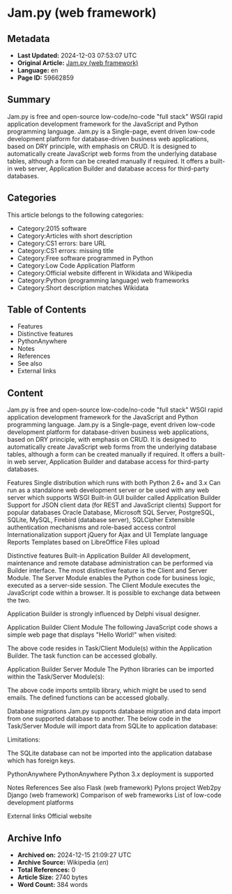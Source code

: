 # Jam.py (web framework)

## Metadata
- **Last Updated:** 2024-12-03 07:53:07 UTC
- **Original Article:** [Jam.py (web framework)](https://en.wikipedia.org/wiki/Jam.py_(web_framework))
- **Language:** en
- **Page ID:** 59662859

## Summary
Jam.py is free and open-source low-code/no-code "full stack" WSGI rapid application development framework for the JavaScript and Python programming language.
Jam.py is a  Single-page, event driven
 low-code development platform for database-driven business web applications, based on DRY principle, with emphasis on CRUD.
It is designed to automatically create JavaScript web forms from the underlying database tables, although a form can be created manually if required.
It offers a built-in web server, Application Builder and database access for third-party databases.

## Categories
This article belongs to the following categories:

- Category:2015 software
- Category:Articles with short description
- Category:CS1 errors: bare URL
- Category:CS1 errors: missing title
- Category:Free software programmed in Python
- Category:Low Code Application Platform
- Category:Official website different in Wikidata and Wikipedia
- Category:Python (programming language) web frameworks
- Category:Short description matches Wikidata

## Table of Contents

- Features
- Distinctive features
- PythonAnywhere
- Notes
- References
- See also
- External links

## Content

Jam.py is free and open-source low-code/no-code "full stack" WSGI rapid application development framework for the JavaScript and Python programming language.
Jam.py is a  Single-page, event driven
 low-code development platform for database-driven business web applications, based on DRY principle, with emphasis on CRUD.
It is designed to automatically create JavaScript web forms from the underlying database tables, although a form can be created manually if required.
It offers a built-in web server, Application Builder and database access for third-party databases.

Features
Single distribution which runs with both Python 2.6+ and 3.x
Can run as a standalone web development server or be used with any web server which supports WSGI
Built-in GUI builder called Application Builder
Support for JSON client data (for REST and JavaScript clients)
Support for popular databases Oracle Database, Microsoft SQL Server, PostgreSQL, SQLite, MySQL, Firebird (database server), SQLCipher
Extensible authentication mechanisms and role-based access control
Internationalization support
jQuery for Ajax and UI
Template language
Reports Templates based on LibreOffice
Files upload

Distinctive features
Built-in Application Builder
All development, maintenance and remote database administration can be performed via Builder interface. The most distinctive feature is the Client and Server Module. The Server Module enables the Python code for business logic, executed as a server-side session. The Client Module executes the JavaScript code within a browser. It is possible to exchange data between the two.
 
Application Builder is strongly influenced by Delphi visual designer.

Application Builder Client Module
The following JavaScript code shows a simple web page that displays "Hello World!" when visited: 

The above code resides in Task/Client Module(s) within the Application Builder. The task function can be accessed globally.

Application Builder Server Module
The Python libraries can be imported within the Task/Server Module(s):

The above code imports smtplib library, which might be used to send emails. The defined functions can be accessed globally.

Database migrations
Jam.py supports database migration and data import from one supported database to another.
The below code in the Task/Server Module will import data from SQLite to application database:

Limitations:

The SQLite database can not be imported into the application database which has foreign keys.

PythonAnywhere
PythonAnywhere Python 3.x deployment is supported

Notes
References
See also
Flask (web framework)
Pylons project
Web2py
Django (web framework)
Comparison of web frameworks
List of low-code development platforms

External links
Official website

## Archive Info
- **Archived on:** 2024-12-15 21:09:27 UTC
- **Archive Source:** Wikipedia (_en_)
- **Total References:** 0
- **Article Size:** 2740 bytes
- **Word Count:** 384 words
